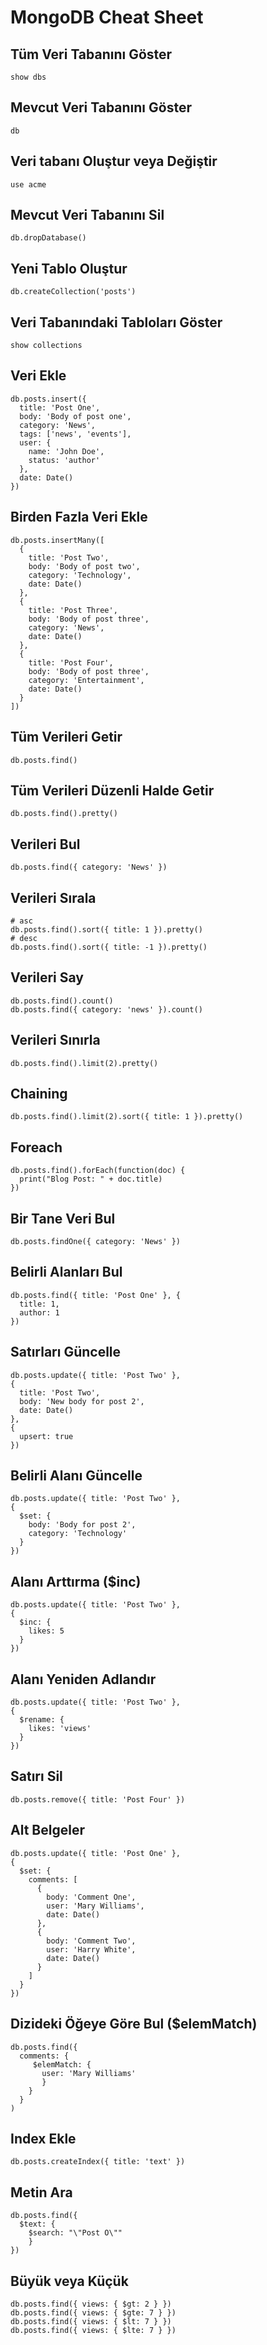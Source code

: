 # MongoDB Cheat Sheet

## Tüm Veri Tabanını Göster

```
show dbs
```

## Mevcut Veri Tabanını Göster

```
db
```

## Veri tabanı Oluştur veya Değiştir
```
use acme
```

## Mevcut Veri Tabanını Sil

```
db.dropDatabase()
```

## Yeni Tablo Oluştur

```
db.createCollection('posts')
```

## Veri Tabanındaki Tabloları Göster

```
show collections
```

## Veri Ekle

```
db.posts.insert({
  title: 'Post One',
  body: 'Body of post one',
  category: 'News',
  tags: ['news', 'events'],
  user: {
    name: 'John Doe',
    status: 'author'
  },
  date: Date()
})
```

## Birden Fazla Veri Ekle

```
db.posts.insertMany([
  {
    title: 'Post Two',
    body: 'Body of post two',
    category: 'Technology',
    date: Date()
  },
  {
    title: 'Post Three',
    body: 'Body of post three',
    category: 'News',
    date: Date()
  },
  {
    title: 'Post Four',
    body: 'Body of post three',
    category: 'Entertainment',
    date: Date()
  }
])
```

## Tüm Verileri Getir
```
db.posts.find()
```

## Tüm Verileri Düzenli Halde Getir

```
db.posts.find().pretty()
```

## Verileri Bul

```
db.posts.find({ category: 'News' })
```

## Verileri Sırala

```
# asc
db.posts.find().sort({ title: 1 }).pretty()
# desc
db.posts.find().sort({ title: -1 }).pretty()
```

## Verileri Say

```
db.posts.find().count()
db.posts.find({ category: 'news' }).count()
```

## Verileri Sınırla

```
db.posts.find().limit(2).pretty()
```

## Chaining

```
db.posts.find().limit(2).sort({ title: 1 }).pretty()
```

## Foreach

```
db.posts.find().forEach(function(doc) {
  print("Blog Post: " + doc.title)
})
```

## Bir Tane Veri Bul

```
db.posts.findOne({ category: 'News' })
```

## Belirli Alanları Bul

```
db.posts.find({ title: 'Post One' }, {
  title: 1,
  author: 1
})
```

## Satırları Güncelle

```
db.posts.update({ title: 'Post Two' },
{
  title: 'Post Two',
  body: 'New body for post 2',
  date: Date()
},
{
  upsert: true
})
```

## Belirli Alanı Güncelle

```
db.posts.update({ title: 'Post Two' },
{
  $set: {
    body: 'Body for post 2',
    category: 'Technology'
  }
})
```

## Alanı Arttırma (\$inc)

```
db.posts.update({ title: 'Post Two' },
{
  $inc: {
    likes: 5
  }
})
```

## Alanı Yeniden Adlandır

```
db.posts.update({ title: 'Post Two' },
{
  $rename: {
    likes: 'views'
  }
})
```

## Satırı Sil

```
db.posts.remove({ title: 'Post Four' })
```

## Alt Belgeler

```
db.posts.update({ title: 'Post One' },
{
  $set: {
    comments: [
      {
        body: 'Comment One',
        user: 'Mary Williams',
        date: Date()
      },
      {
        body: 'Comment Two',
        user: 'Harry White',
        date: Date()
      }
    ]
  }
})
```

## Dizideki Öğeye Göre Bul (\$elemMatch)

```
db.posts.find({
  comments: {
     $elemMatch: {
       user: 'Mary Williams'
       }
    }
  }
)
```

## Index Ekle

```
db.posts.createIndex({ title: 'text' })
```

## Metin Ara

```
db.posts.find({
  $text: {
    $search: "\"Post O\""
    }
})
```

## Büyük veya Küçük

```
db.posts.find({ views: { $gt: 2 } })
db.posts.find({ views: { $gte: 7 } })
db.posts.find({ views: { $lt: 7 } })
db.posts.find({ views: { $lte: 7 } })
```
